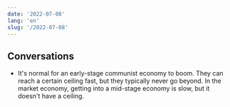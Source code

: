 ```yaml
---
date: '2022-07-08'
lang: 'en'
slug: '/2022-07-08'
---
```


## Conversations

- It's normal for an early-stage communist economy to boom. They can reach a certain ceiling fast, but they typically never go beyond. In the market economy, getting into a mid-stage economy is slow, but it doesn't have a ceiling.
